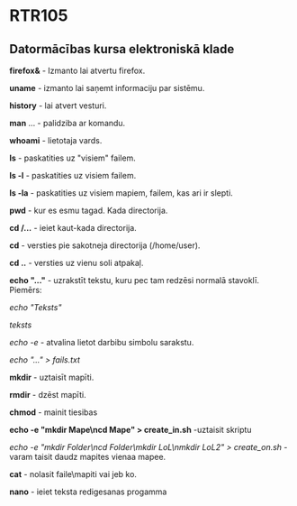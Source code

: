 # RTR105
Datormācības kursa elektroniskā klade
----
**firefox&** - Izmanto lai atvertu firefox.

**uname** - izmanto lai saņemt informaciju par sistēmu.

**history** - lai atvert vesturi.

**man** ... - palidziba ar komandu.

**whoami** - lietotaja vards.

**ls** - paskatities uz "visiem" failem.
  
**ls -l** - paskatities uz visiem failem.

**ls -la** - paskatities uz visiem mapiem, failem, kas ari ir slepti.

**pwd** - kur es esmu tagad. Kada directorija.

**cd /...** - ieiet kaut-kada directorija.

**cd** - versties pie sakotneja directorija (/home/user).

**cd ..** - versties uz vienu soli atpakaļ.

**echo "..."** - uzrakstīt tekstu, kuru pec tam redzēsi normalā stavoklī. Piemērs:

*echo "Teksts"* 

*teksts*

*echo -e* - atvalina lietot darbibu simbolu sarakstu.

*echo "..." > fails.txt*

**mkdir** - uztaisīt mapīti.

**rmdir** - dzēst mapīti.

**chmod** - mainit tiesibas

**echo -e "mkdir Mape\ncd Mape" > create_in.sh** -uztaisit skriptu

*echo -e "mkdir Folder\ncd Folder\mkdir LoL\nmkdir LoL2" > create_on.sh* - varam taisit daudz mapites vienaa mapee.

**cat** - nolasit faile\mapiti vai jeb ko.

**nano** - ieiet teksta redigesanas progamma



